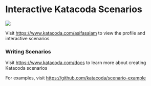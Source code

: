 # Interactive Katacoda Scenarios

[![](http://shields.katacoda.com/katacoda/asifasalam/count.svg)](https://www.katacoda.com/asifasalam "Get your profile on Katacoda.com")

Visit https://www.katacoda.com/asifasalam to view the profile and interactive scenarios

### Writing Scenarios
Visit https://www.katacoda.com/docs to learn more about creating Katacoda scenarios

For examples, visit https://github.com/katacoda/scenario-example
